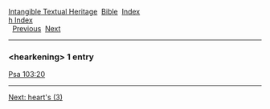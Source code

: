 [Intangible Textual Heritage](../../index)  [Bible](../index) 
[Index](index)   
[h Index](_h_)  
  [Previous](c05294)  [Next](c05296) 

------------------------------------------------------------------------

### &lt;hearkening&gt; 1 entry

[Psa 103:20](../kjv/psa103.htm#020)  

------------------------------------------------------------------------

[Next: heart's (3)](c05296)
